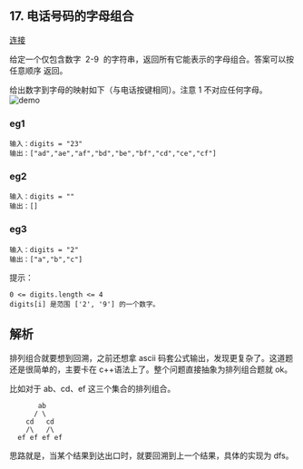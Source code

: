 ## 17. 电话号码的字母组合

[连接](https://leetcode-cn.com/problems/letter-combinations-of-a-phone-number/)

给定一个仅包含数字  2-9  的字符串，返回所有它能表示的字母组合。答案可以按 任意顺序 返回。

给出数字到字母的映射如下（与电话按键相同）。注意 1 不对应任何字母。
![demo](https://assets.leetcode-cn.com/aliyun-lc-upload/original_images/17_telephone_keypad.png)

### eg1

```
输入：digits = "23"
输出：["ad","ae","af","bd","be","bf","cd","ce","cf"]
```

### eg2

```
输入：digits = ""
输出：[]
```

### eg3

```
输入：digits = "2"
输出：["a","b","c"]
```

提示：

```
0 <= digits.length <= 4
digits[i] 是范围 ['2', '9'] 的一个数字。
```

## 解析

排列组合就要想到回溯，之前还想拿 ascii 码套公式输出，发现更复杂了。这道题还是很简单的，主要卡在 c++语法上了。整个问题直接抽象为排列组合题就 ok。

比如对于 ab、cd、ef 这三个集合的排列组合。

```
       ab
      / \
    cd   cd
    /\   /\
  ef ef ef ef
```

思路就是，当某个结果到达出口时，就要回溯到上一个结果，具体的实现为 dfs。
